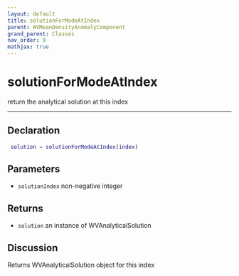 ```yaml
---
layout: default
title: solutionForModeAtIndex
parent: WVMeanDensityAnomalyComponent
grand_parent: Classes
nav_order: 9
mathjax: true
---
```


#  solutionForModeAtIndex

return the analytical solution at this index


---

## Declaration
```matlab
 solution = solutionForModeAtIndex(index)
```
## Parameters
+ `solutionIndex`  non-negative integer

## Returns
+ `solution`  an instance of WVAnalyticalSolution

## Discussion

  Returns WVAnalyticalSolution object for this index
 
        
